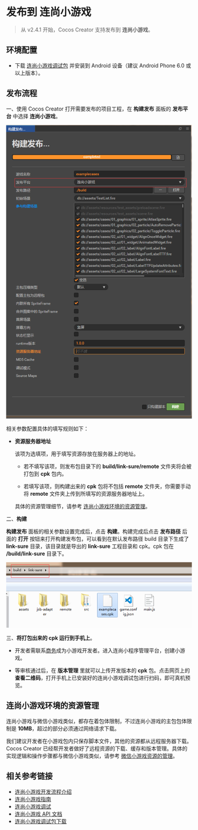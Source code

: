 # 发布到 连尚小游戏

> 从 v2.4.1 开始，Cocos Creator 支持发布到 **连尚小游戏**。

## 环境配置

- 下载 [连尚小游戏调试包](https://www.wjminiapp.com/docs/minigame/guide/download_apk.html) 并安装到 Android 设备（建议 Android Phone 6.0 或以上版本）。

## 发布流程

一、使用 Cocos Creator 打开需要发布的项目工程，在 **构建发布** 面板的 **发布平台** 中选择 **连尚小游戏**。

![](publish-link-sure/build.png)

相关参数配置具体的填写规则如下：

- **资源服务器地址**

  该项为选填项，用于填写资源存放在服务器上的地址。

  - 若不填写该项，则发布包目录下的 **build/link-sure/remote** 文件夹将会被打包到 **cpk** 包内。

  - 若填写该项，则构建出来的 **cpk** 包将不包括 **remote** 文件夹，你需要手动将 **remote** 文件夹上传到所填写的资源服务器地址上。

  具体的资源管理细节，请参考 [连尚小游戏环境的资源管理](##%E8%BF%9E%E5%B0%9A%E5%B0%8F%E6%B8%B8%E6%88%8F%E7%8E%AF%E5%A2%83%E7%9A%84%E8%B5%84%E6%BA%90%E7%AE%A1%E7%90%86)。

二、**构建**

**构建发布** 面板的相关参数设置完成后，点击 **构建**。构建完成后点击 **发布路径** 后面的 **打开** 按钮来打开构建发布包，可以看到在默认发布路径 build 目录下生成了 **link-sure** 目录，该目录就是导出的 **link-sure** 工程目录和 cpk。cpk 包在 **/build/link-sure** 目录下。

![](publish-link-sure/package.png)

三、**将打包出来的 cpk 运行到手机上**。

- 开发者需联系[商务](https://www.wjminiapp.com/docs/minigame/guide/flow.html)成为小游戏开发者。进入连尚小程序管理平台，创建小游戏。

- 等审核通过后，在 **版本管理** 里就可以上传开发版本的 **cpk** 包。点击网页上的**查看二维码**，打开手机上已安装好的连尚小游戏调试包进行扫码，即可真机预览。

## 连尚小游戏环境的资源管理

连尚小游戏与微信小游戏类似，都存在着包体限制，不过连尚小游戏的主包包体限制是 **10MB**，超过的部分必须通过网络请求下载。

我们建议开发者在小游戏包内只保存脚本文件，其他的资源都从远程服务器下载。Cocos Creator 已经帮开发者做好了远程资源的下载、缓存和版本管理。具体的实现逻辑和操作步骤都与微信小游戏类似，请参考 [微信小游戏资源的管理](./publish-wechatgame.html#%E5%B0%8F%E6%B8%B8%E6%88%8F%E7%8E%AF%E5%A2%83%E7%9A%84%E8%B5%84%E6%BA%90%E7%AE%A1%E7%90%86)。

## 相关参考链接
- [连尚小游戏开发流程介绍](https://www.wjminiapp.com/docs/minigame/guide/flow.html)
- [连尚小游戏指南](https://www.wjminiapp.com/docs/minigame/guide/)
- [连尚小游戏调试](https://www.wjminiapp.com/docs/minigame/guide/debug.html)
- [连尚小游戏 API 文档](https://www.wjminiapp.com/docs/minigame/api/)
- [连尚小游戏调试包下载](https://www.wjminiapp.com/docs/minigame/guide/download_apk.html)
